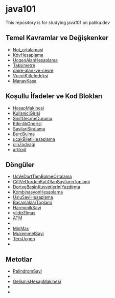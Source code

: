 # java101
This repository is for studying java101 on patika.dev

## Temel Kavramlar ve Değişkenker

- [Not_ortalamasi](https://github.com/yakupbozdemir/java101/blob/main/project/Not_Ortalamasi/src/Main.java)
- [KdvHesaplama](https://github.com/yakupbozdemir/java101/blob/main/project/KdvHesaplama/src/Main.java)
- [UcgenAlanHesaplama](https://github.com/yakupbozdemir/java101/blob/main/project/UcgenAlanHesaplama/src/Main.java)
- [Taksimetre](https://github.com/yakupbozdemir/java101/blob/main/project/Taksimetre/src/Main.java)
- [daire-alan-ve-cevre](https://github.com/yakupbozdemir/java101/blob/main/project/daire-alan-ve-cevre/src/Main.java)
- [VucutKitleIndeksi](https://github.com/yakupbozdemir/java101/blob/main/project/VucutKitleIndeksi/src/Main.java)
- [ManavKasa](https://github.com/yakupbozdemir/java101/blob/main/project/ManavKasa/src/Main.java)

## Koşullu İfadeler ve Kod Blokları

- [HesapMakinesi](https://github.com/yakupbozdemir/java101/blob/main/project/HesapMakinesi/src/Main.java)
- [KullaniciGirisi](https://github.com/yakupbozdemir/java101/blob/main/project/kullaniciGirisi/src/Main.java)
- [SinifGecmeDurumu](https://github.com/yakupbozdemir/java101/blob/main/project/SinifGecmeDurumu/src/Main.java)
- [EtkinlikOnerisi]()
- [SayilariSiralama](https://github.com/yakupbozdemir/java101/blob/main/project/SayilariSiralama/src/Main.java)
- [BurcBulma](https://github.com/yakupbozdemir/java101/blob/main/project/BurcBulma/src/Main.java)
- [ucakBiletiHesaplama](https://github.com/yakupbozdemir/java101/blob/main/project/ucakBiletiHesaplama/src/Main.java)
- [cinZodyagi](https://github.com/yakupbozdemir/java101/blob/main/project/cinZodyagi/src/Main.java)
- [artikyil](https://github.com/yakupbozdemir/java101/blob/main/project/artikYil/src/Main.java)

## Döngüler

- [UcVeDortTamBolmeOrtalama](https://github.com/yakupbozdemir/java101/blob/main/project/UcVeDortTamBolmeOrtalama/src/Main.java)
- [CiftVeDordunKatiOlanSayilarinToplami](https://github.com/yakupbozdemir/java101/blob/main/project/CiftVeDordunKatiOlanSayilarinToplami/src/Main.java)
- [DortveBesinKuvvetleriniYazdirma](https://github.com/yakupbozdemir/java101/blob/main/project/DortveBesinKuvvetleriniYazdirma/src/Main.java)
- [KombinasyonHesaplama](https://github.com/yakupbozdemir/java101/blob/main/project/KombinasyonHesaplama/src/Main.java)
- [UsluSayiHesaplama](https://github.com/yakupbozdemir/java101/blob/main/project/UsluSayiHesaplama/src/Main.java)
- [BasamaklarToplami]()
- [HarmonikSayi](https://github.com/yakupbozdemir/java101/blob/main/project/HarmonikSayi/src/Main.java)
- [yildizElmas]()
- [ATM]()
- []()
- [MinMax](https://github.com/yakupbozdemir/java101/blob/main/project/MinMax/src/Main.java)
- [MukemmelSayi](https://github.com/yakupbozdemir/java101/blob/main/project/MukemmelSayi/src/Main.java)
- [TersUcgen]()
- []()

## Metotlar

- [PalindromSayi](https://github.com/yakupbozdemir/java101/blob/main/project/PalindromSayi/src/Main.java)
- []()
- [GelismisHesapMakinesi](https://github.com/yakupbozdemir/java101/blob/main/project/GelismisHesapMakinesi/src/Main.java)
- []()
- []()
